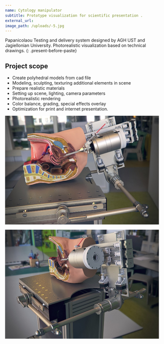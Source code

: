 ```yaml
---
name: Cytology manipulator
subtitle: Prototype visualization for scientific presentation .
external_url:
image_path: /uploads/-5.jpg
---
```



Papanicolaou Testing and delivery system designed by AGH UST and Jagiellonian University. Photorealistic visualization based on technical drawings.
{: .present-before-paste}

## Project scope

* Create polyhedral models from cad file
* Modeling, sculpting, texturing additional elements in scene
* Prepare realistic materials
* Setting up scene, lighting, camera parameters
* Photorealistic rendering
* Color balance, grading, special effects overlay
* Optimization for print and internet presentation.

![](/uploads/versions/-1---x----1000-707x---.jpg)

![](/uploads/versions/-8---x----1000-707x---.jpg)